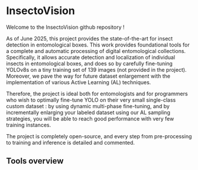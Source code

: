 # InsectoVision
Welcome to the InsectoVision github repository !

As of June 2025, this project provides the state-of-the-art for insect detection in entomological boxes.
This work provides foundational tools for a complete and automatic processing of digital entomological collections.
Specifically, it allows accurate detection and localization of individual insects in entomological boxes, and does
so by carefully fine-tuning YOLOv8s on a tiny training set of 139 images (not provided in the project). Moreover, 
we pave the way for future dataset enlargement with the implementation of various Active Learning (AL) techniques.

Therefore, the project is ideal both for entomologists and for programmers who wish to optimally fine-tune YOLO 
on their very small single-class custom dataset : by using dynamic multi-phase fine-tuning, and by incrementally 
enlarging your labeled dataset using our AL sampling strategies, you will be able to reach good performance with 
very few training instances.

The project is completely open-source, and every step from pre-processing to training and inference is detailed and
commented.

## Tools overview